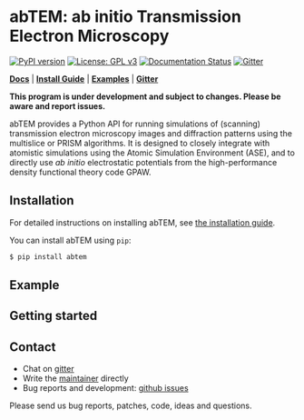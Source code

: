 # abTEM: ab initio Transmission Electron Microscopy

[![PyPI version](https://badge.fury.io/py/abtem.svg)](https://badge.fury.io/py/abtem)
[![License: GPL v3](https://img.shields.io/badge/License-GPLv3-blue.svg)](https://www.gnu.org/licenses/gpl-3.0)
[![Documentation Status](https://readthedocs.org/projects/abtem/badge/?version=latest)](https://abtem.readthedocs.io/en/latest/?badge=latest)
[![Gitter](https://badges.gitter.im/abTEM/community.svg)](https://gitter.im/abTEM/community?utm_source=badge&utm_medium=badge&utm_campaign=pr-badge)

[**Docs**](https://abtem.readthedocs.io/en/latest/index.html)
| [**Install Guide**](https://abtem.readthedocs.io/en/latest/install.html)
| [**Examples**](https://github.com/jacobjma/abTEM/tree/master/examples)
| [**Gitter**](https://gitter.im/abTEM/)

**This program is under development and subject to changes. Please be aware and report issues.**

abTEM provides a Python API for running simulations of (scanning) transmission electron microscopy images and diffraction patterns using the multislice or PRISM algorithms. It is designed to closely integrate with atomistic simulations using the Atomic Simulation Environment (ASE), and to directly use *ab initio* electrostatic potentials from the high-performance density functional theory code GPAW.

## Installation

For detailed instructions on installing abTEM, see [the installation guide](https://abtem.readthedocs.io/en/latest/install.html).

You can install abTEM using `pip`:

```sh
$ pip install abtem
```

## Example

## Getting started

## Contact
* Chat on [gitter](https://gitter.im/abTEM/)
* Write the [maintainer](https://github.com/jacobjma) directly
* Bug reports and development: [github issues](https://github.com/jacobjma/abTEM/issues)

Please send us bug reports, patches, code, ideas and questions.
